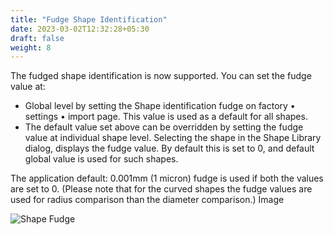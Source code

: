 ```yaml
---
title: "Fudge Shape Identification"
date: 2023-03-02T12:32:28+05:30
draft: false
weight: 8
---
```


The fudged shape identification is now supported. You can set the fudge value at:

+ Global level by setting the Shape identification fudge on factory • settings • import page. This value is used as a default for all shapes.
+ The default value set above can be overridden by setting the fudge value at individual shape level. Selecting the shape in the Shape Library dialog, displays the fudge value. By default this is set to 0, and default global value is used for such shapes.


The application default: 0.001mm (1 micron) fudge is used if both the values are set to 0. (Please note that for the curved shapes the fudge values are used for radius comparison than the diameter comparison.)
Image

![Shape Fudge](/images/ShapeFudge.png)